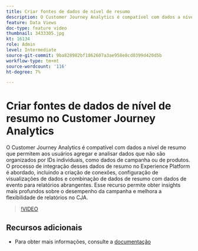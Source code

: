 ```yaml
---
title: Criar fontes de dados de nível de resumo
description: O Customer Journey Analytics é compatível com dados a nível de resumo que permitem aos usuários agregar e analisar dados que não são organizados por IDs individuais, como dados de campanha ou de produtos.
feature: Data Views
doc-type: feature video
thumbnail: 3433305.jpg
kt: 16134
role: Admin
level: Intermediate
source-git-commit: 9ba828982bf1862607a3ae958e8cd0399d420d5b
workflow-type: tm+mt
source-wordcount: '116'
ht-degree: 7%

---
```


# Criar fontes de dados de nível de resumo no Customer Journey Analytics

O Customer Journey Analytics é compatível com dados a nível de resumo que permitem aos usuários agregar e analisar dados que não são organizados por IDs individuais, como dados de campanha ou de produtos. O processo de integração desses dados de resumo no Experience Platform é abordado, incluindo a criação de conexões, configuração de visualizações de dados e combinação de dados de resumo com dados de evento para relatórios abrangentes. Esse recurso permite obter insights mais profundos sobre o desempenho da campanha e melhora a flexibilidade de relatórios no CJA.

>[!VIDEO](https://video.tv.adobe.com/v/3449414/?quality=12&learn=on&captions=por_br)

## Recursos adicionais

* Para obter mais informações, consulte a [documentação](https://experienceleague.adobe.com/pt-br/docs/analytics-platform/using/cja-dataviews/summary-data)
